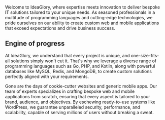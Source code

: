 
Welcome to IdeaGlory, where expertise meets innovation to deliver bespoke IT solutions tailored to your unique needs. As seasoned professionals in a multitude of programming languages and cutting-edge technologies, we pride ourselves on our ability to create custom web and mobile applications that exceed expectations and drive business success.

## Engine of progress

At IdeaGlory, we understand that every project is unique, and one-size-fits-all solutions simply won't cut it. That's why we leverage a diverse range of programming languages such as Go, PHP, and Kotlin, along with powerful databases like MySQL, Redis, and MongoDB, to create custom solutions perfectly aligned with your requirements.

Gone are the days of cookie-cutter websites and generic mobile apps. Our team of experts specializes in crafting bespoke web and mobile applications from scratch, ensuring that every aspect is tailored to your brand, audience, and objectives. By eschewing ready-to-use systems like WordPress, we guarantee unparalleled security, performance, and scalability, capable of serving millions of users without breaking a sweat.



<!--
**ideaglory/ideaglory** is a ✨ _special_ ✨ repository because its `README.md` (this file) appears on your GitHub profile.

Here are some ideas to get you started:

- 🔭 I’m currently working on ...
- 🌱 I’m currently learning ...
- 👯 I’m looking to collaborate on ...
- 🤔 I’m looking for help with ...
- 💬 Ask me about ...
- 📫 How to reach me: ...
- 😄 Pronouns: ...
- ⚡ Fun fact: ...
-->
